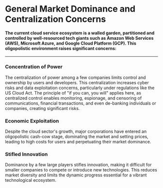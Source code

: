 # General Market Dominance and Centralization Concerns

#### The current cloud service ecosystem is a walled garden, partitioned and controlled by well-resourced tech giants such as Amazon Web Services (AWS), Microsoft Azure, and Google Cloud Platform (GCP). This oligopolistic environment raises significant concerns:

***

### Concentration of Power&#x20;

The centralization of power among a few companies limits control and ownership by users and developers. This centralization increases cyber risks and data exploitation concerns, particularly under regulations like the US Cloud Act. The principle of "if you can, you will" applies here, as centralized control enables monitoring, espionage, and censoring of communications, financial transactions, and even de-banking individuals or companies, creating significant risks.

### Economic Exploitation&#x20;

Despite the cloud sector's growth, major corporations have entered an oligopolistic cash-cow stage, dominating the market and setting prices, leading to high costs for users and perpetuating their market dominance.

### Stifled Innovation

Dominance by a few large players stifles innovation, making it difficult for smaller companies to compete or introduce new technologies. This reduces market diversity and limits the dynamic progress essential for a vibrant technological ecosystem.
